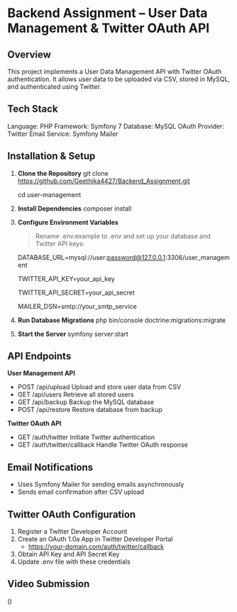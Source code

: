 # Backend Assignment – User Data Management & Twitter OAuth API 

## Overview
This project implements a User Data Management API with Twitter OAuth authentication. It allows user data to be uploaded via CSV, stored in MySQL, and authenticated using Twitter.

## Tech Stack
Language: PHP
Framework: Symfony 7
Database: MySQL
OAuth Provider: Twitter
Email Service: Symfony Mailer

## Installation & Setup

1) **Clone the Repository**
   git clone https://github.com/Geethika4427/Backend_Assignment.git
   
   cd user-management

3) **Install Dependencies**
   composer install

4) **Configure Environment Variables**
   > Rename .env.example to .env and set up your database and Twitter API keys:

   DATABASE_URL=mysql://user:password@127.0.0.1:3306/user_management
   
   TWITTER_API_KEY=your_api_key
   
   TWITTER_API_SECRET=your_api_secret
   
   MAILER_DSN=smtp://your_smtp_service
  
5) **Run Database Migrations**
   php bin/console doctrine:migrations:migrate
   
6) **Start the Server**
   symfony server:start

## API Endpoints

  **User Management API**
   - POST	  /api/upload	   Upload and store user data from CSV
   - GET	  /api/users  	 Retrieve all stored users
   - GET	  /api/backup	   Backup the MySQL database
   - POST	  /api/restore	 Restore database from backup

   **Twitter OAuth API**
   - GET	 /auth/twitter	            Initiate Twitter authentication
   - GET	 /auth/twitter/callback	    Handle Twitter OAuth response

 ## Email Notifications
   - Uses Symfony Mailer for sending emails asynchronously
   - Sends email confirmation after CSV upload

 ## Twitter OAuth Configuration
   1. Register a Twitter Developer Account
   2. Create an OAuth 1.0a App in Twitter Developer Portal
         - https://your-domain.com/auth/twitter/callback
   3. Obtain API Key and API Secret Key
   4. Update .env file with these credentials

 ## Video Submission
   ()




